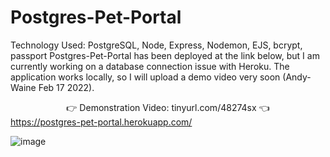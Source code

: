 Postgres-Pet-Portal
=======
Technology Used: PostgreSQL, Node, Express, Nodemon, EJS, bcrypt, passport
Postgres-Pet-Portal has been deployed at the link below, but I am currently working on a database connection issue with Heroku. The application works locally, so I will upload a demo video very soon (Andy-Waine Feb 17 2022).
<div align="center"> 👉 Demonstration Video: tinyurl.com/48274sx 👈 </div

https://postgres-pet-portal.herokuapp.com/

![image](https://user-images.githubusercontent.com/88730354/153978882-e14afe36-133c-4d85-b713-210d1c32038e.png)
